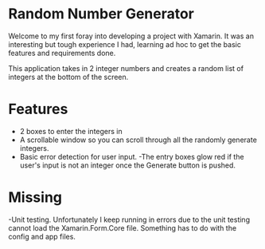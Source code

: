 # Random Number Generator

Welcome to my first foray into developing a project with Xamarin. It was an interesting but tough experience I had, learning ad hoc to get the basic features and requirements done. 

This application takes in 2 integer numbers and creates a random list of integers at the bottom of the screen.

# Features
  - 2 boxes to enter the integers in
  - A scrollable window so you can scroll through all the randomly generate integers.
  - Basic error detection for user input. 
    -The entry boxes glow red if the user's input is not an integer once the Generate button is pushed.
  
 # Missing
   -Unit testing. Unfortunately I keep running in errors due to the unit testing cannot load the Xamarin.Form.Core file.
   Something has to do with the config and app files.
